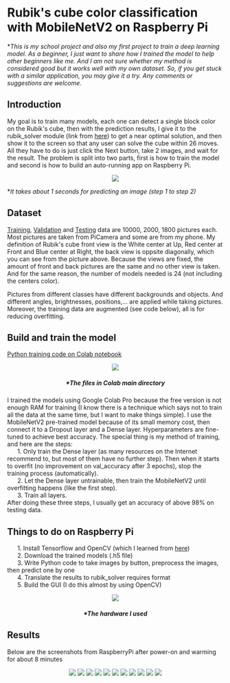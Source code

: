 # Rubik's cube color classification with MobileNetV2 on Raspberry Pi

**This is my school project and also my first project to train a deep learning model. As a beginner, I just want to share how I trained the model to help other beginners like me. And I am not sure whether my method is considered good but it works well with my own dataset. So, if you get stuck with a similar application, you may give it a try. Any comments or suggestions are welcome.*

## Introduction
My goal is to train many models, each one can detect a single block color on the Rubik's cube, then with the prediction results, I give it to the rubik_solver module (link from [here](https://pypi.org/project/rubik-solver/)) to get a near optimal solution, and then show it to the screen so that any user can solve the cube within 26 moves. All they have to do is just click the Next button, take 2 images, and wait for the result. The problem is split into two parts, first is how to train the model and second is how to build an auto-running app on Raspberry Pi.  
<p align="center">
  <img src="./images/concept.jpg "The final result"" />
</p>  

**It takes about 1 seconds for predicting an image (step 1 to step 2)*  


## Dataset
[Training](https://drive.google.com/file/d/1wu1Zga3awv6pgdmGr6NDR4-DKXxzwamr/view?usp=sharing), [Validation](https://drive.google.com/file/d/1gzIa1JyBIEVxRf4sHn2CRQTp2M8CjzbN/view?usp=sharing) and [Testing](https://drive.google.com/file/d/1-0V9G07sqnaycZeYzkh3njxrEkhWmYL2/view?usp=sharing) data are 10000, 2000, 1800 pictures each. Most pictures are taken from PiCamera and some are from my phone. My definition of Rubik's cube front view is the White center at Up, Red center at Front and Blue center at Right, the back view is oppsite diagonally, which you can see from the picture above. Because the views are fixed, the amount of front and back pictures are the same and no other view is taken. And for the same reason, the number of models needed is 24 (not including the centers color). 

Pictures from different classes have different backgrounds and objects. And different angles, brightnesses, positions,... are applied while taking pictures. Moreover, the training data are augmented (see code below), all is for reducing overfitting.  
## Build and train the model
  [Python training code on Colab notebook](https://colab.research.google.com/drive/15tp3d3jr1LQ9MB58lhzv8CFywI9VQeos?usp=sharing)  
 
<p align="center">
  <img src="./images/filesneededtotrain.jpg "The files in Colab directory"" />
</p>  
  
<h5 align="center">*The files in Colab main directory</h1>  
  
I trained the models using Google Colab Pro because the free version is not enough RAM for training (I know there is a technique which says not to train all the data at the same time, but I want to make things simple). I use the MobileNetV2 pre-trained model because of its small memory cost, then connect it to a Dropout layer and a Dense layer. Hyperparameters are fine-tuned to achieve best accuracy. The special thing is my method of training, and here are the steps:  
&nbsp;&nbsp;&nbsp;&nbsp;&nbsp;&nbsp;1. Only train the Dense layer (as many resources on the Internet recommend to, but most of them have no further step). Then when it starts to overfit (no improvement on val_accuracy after 3 epochs), stop the training process (automatically).  
&nbsp;&nbsp;&nbsp;&nbsp;&nbsp;&nbsp;2. Let the Dense layer untrainable, then train the MobileNetV2 until overfitting happens (like the first step).  
&nbsp;&nbsp;&nbsp;&nbsp;&nbsp;&nbsp;3. Train all layers.  
  After doing these three steps, I usually get an accuracy of above 98% on testing data.  
  
## Things to do on Raspberry Pi 

&nbsp;&nbsp;&nbsp;&nbsp;&nbsp;&nbsp;1. Install Tensorflow and OpenCV (which I learned from [here](https://www.youtube.com/watch?v=QLZWQlg-Pk0&list=PLlD0XVjVhLaKWQxzuwQgQlkgimoNhCoHw))  
&nbsp;&nbsp;&nbsp;&nbsp;&nbsp;&nbsp;2. Download the trained models (.h5 file)  
&nbsp;&nbsp;&nbsp;&nbsp;&nbsp;&nbsp;3. Write Python code to take images by button, preprocess the images, then predict one by one  
&nbsp;&nbsp;&nbsp;&nbsp;&nbsp;&nbsp;4. Translate the results to rubik_solver requires format  
&nbsp;&nbsp;&nbsp;&nbsp;&nbsp;&nbsp;5. Build the GUI (I do this almost by using OpenCV)  
<p align="center">
  <img src="./images/hardware.jpg "The hardware I used"" />
</p>
<h5 align="center">*The hardware I used</h1>

## Results  
Below are the screenshots from RaspberryPi after power-on and warming for about 8 minutes  
  
<p align="center">
  <img src="./images/gui0.jpg" />
  <img src="./images/gui1.jpg" />
  <img src="./images/gui2.jpg" />
  <img src="./images/gui3.jpg" />
  <img src="./images/gui4.jpg" />
  <img src="./images/gui5.jpg" />
  <img src="./images/gui6.jpg" />
  <img src="./images/gui7.jpg" />
  <img src="./images/gui8.jpg" />
  <img src="./images/gui9.jpg" />
  <img src="./images/gui10.jpg" />
</p>
